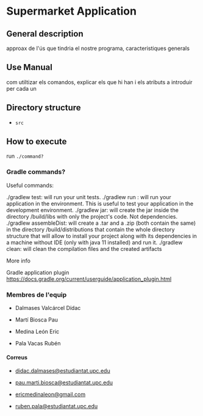 # Supermarket Application

## General description
approax de l'ús que tindria el nostre programa, caracteristiques generals
## Use Manual
com utiltizar els comandos, explicar els que hi han i els atributs a introduir per cada un

## Directory structure
- `src`

## How to execute
run `./command?`

### Gradle commands?
Useful commands:


./gradlew test: will run your unit tests.
./gradlew run : will run your application in the environment. This is useful to test your application in the development environment.
./gradlew jar: will create the jar inside the directory <project root>/build/libs with only the project's code. Not dependencies.
./gradlew assembleDist: will create a .tar and a .zip (both contain the same) in the directory <project root>/build/distributions that contain
the whole directory structure that will allow to install your project along with its dependencies in a machine without IDE (only with java 11 installed) and run it.
./gradlew clean: will clean the compilation files and the created artifacts


More info


Gradle application plugin
https://docs.gradle.org/current/userguide/application_plugin.html

### Membres de l'equip
- Dalmases Valcárcel Dídac

- Martí Biosca Pau

- Medina León Eric

- Pala Vacas Rubén

#### Correus
- didac.dalmases@estudiantat.upc.edu

- pau.marti.biosca@estudiantat.upc.edu

- ericmedinaleon@gmail.com

- ruben.pala@estudiantat.upc.edu
